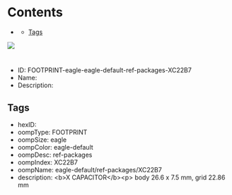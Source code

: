



Contents
========

* [](#)
	* [Tags](#tags)
  
![][im]
# 

- ID: FOOTPRINT-eagle-eagle-default-ref-packages-XC22B7
- Name: 
- Description: 

## Tags

- hexID: 
- oompType: FOOTPRINT
- oompSize: eagle
- oompColor: eagle-default
- oompDesc: ref-packages
- oompIndex: XC22B7
- oompName: eagle-default/ref-packages/XC22B7
- description: &lt;b&gt;X CAPACITOR&lt;/b&gt;&lt;p&gt;&#xD;
body 26.6 x 7.5 mm, grid 22.86 mm



[im]: image.png
